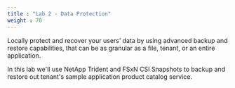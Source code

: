 ```yaml
---
title : "Lab 2 - Data Protection"
weight : 70
---
```


Locally protect and recover your users’ data by using advanced backup and restore capabilities, that can be as granular as a file, tenant, or an entire application. 

In this lab we'll use NetApp Trident and FSxN CSI Snapshots to backup and restore out tenant's sample application product catalog service. 